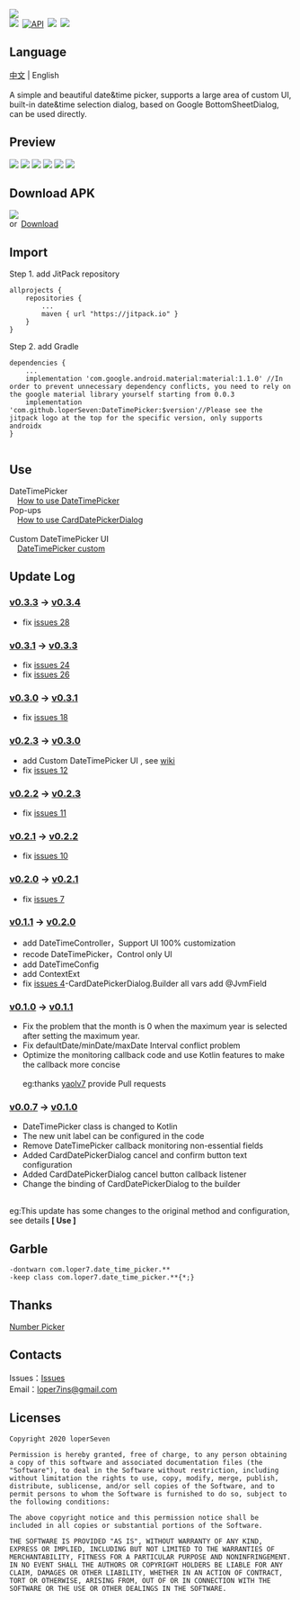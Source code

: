 ![](https://github.com/loperSeven/DateTimePicker/blob/master/images/title.png)
<br/>
[![](https://jitpack.io/v/loperSeven/DateTimePicker.svg)](https://jitpack.io/#loperSeven/DateTimePicker)&ensp;[![API](https://img.shields.io/badge/API-21%2B-brightgreen.svg?style=flat)](https://android-arsenal.com/api?level=21)&ensp;[![](https://img.shields.io/badge/platform-android-green)](https://github.com/loperSeven)&ensp;[![](https://img.shields.io/badge/license-MIT-blue)](https://opensource.org/licenses/MIT)
<br/>
## Language
[中文](https://github.com/loperSeven/DateTimePicker) | English
<br/>
<br/>
A simple and beautiful date&time picker, supports a large area of custom UI, built-in date&time selection dialog, based on Google BottomSheetDialog, can be used directly.
<br/>
## Preview
![](https://github.com/loperSeven/DateTimePicker/blob/master/images/display.gif)
![](https://github.com/loperSeven/DateTimePicker/blob/master/images/dialog.gif)
![](https://github.com/loperSeven/DateTimePicker/blob/master/images/mode.gif)
![](https://github.com/loperSeven/DateTimePicker/blob/master/images/layout.gif)
![](https://github.com/loperSeven/DateTimePicker/blob/master/images/mode_1.jpg)
![](https://github.com/loperSeven/DateTimePicker/blob/master/images/mode_2.jpg)
<br/>
## Download APK
![](https://github.com/loperSeven/DateTimePicker/blob/master/images/app_qrcode.png)
<br/>
or&ensp;[Download](http://fir.cqtencent.cn/dtpicker)
<br/>
## Import
Step 1. add JitPack repository 
```
allprojects {
	repositories {
		...
		maven { url "https://jitpack.io" }
	}
}
```
Step 2. add Gradle
```
dependencies {
    ...
    implementation 'com.google.android.material:material:1.1.0' //In order to prevent unnecessary dependency conflicts, you need to rely on the google material library yourself starting from 0.0.3
    implementation 'com.github.loperSeven:DateTimePicker:$version'//Please see the jitpack logo at the top for the specific version, only supports androidx
}


```
## Use
DateTimePicker
<br/>
&ensp;&ensp;[How to use DateTimePicker](https://github.com/loperSeven/DateTimePicker/wiki/DateTimePicker-%E4%BD%BF%E7%94%A8%E8%AF%B4%E6%98%8E)
<br/>
Pop-ups
<br/>
&ensp;&ensp;[How to use CardDatePickerDialog](https://github.com/loperSeven/DateTimePicker/wiki/CardDatePickerDialog-%E4%BD%BF%E7%94%A8%E8%AF%B4%E6%98%8E)
<br/>
<br/>
Custom DateTimePicker UI
<br/>
&ensp;&ensp;[DateTimePicker custom](https://github.com/loperSeven/DateTimePicker/wiki/DateTimePicker-%E8%87%AA%E5%AE%9A%E4%B9%89)
## Update Log

### [v0.3.3](https://github.com/loperSeven/DateTimePicker/releases/tag/0.3.3) -> [v0.3.4](https://github.com/loperSeven/DateTimePicker/releases/tag/0.3.4)
* fix [issues 28](https://github.com/loperSeven/DateTimePicker/issues/28)

### [v0.3.1](https://github.com/loperSeven/DateTimePicker/releases/tag/0.3.1) -> [v0.3.3](https://github.com/loperSeven/DateTimePicker/releases/tag/0.3.3)
* fix [issues 24](https://github.com/loperSeven/DateTimePicker/issues/24)
* fix [issues 26](https://github.com/loperSeven/DateTimePicker/issues/26)

### [v0.3.0](https://github.com/loperSeven/DateTimePicker/releases/tag/0.3.0) -> [v0.3.1](https://github.com/loperSeven/DateTimePicker/releases/tag/0.3.1)
* fix [issues 18](https://github.com/loperSeven/DateTimePicker/issues/18)

### [v0.2.3](https://github.com/loperSeven/DateTimePicker/releases/tag/0.2.3) -> [v0.3.0](https://github.com/loperSeven/DateTimePicker/releases/tag/0.3.0)
* add Custom DateTimePicker UI , see [wiki](https://github.com/loperSeven/DateTimePicker/wiki/DateTimePicker-%E8%87%AA%E5%AE%9A%E4%B9%89)
* fix [issues 12](https://github.com/loperSeven/DateTimePicker/issues/12)
### [v0.2.2](https://github.com/loperSeven/DateTimePicker/releases/tag/0.2.2) -> [v0.2.3](https://github.com/loperSeven/DateTimePicker/releases/tag/0.2.3)
* fix [issues 11](https://github.com/loperSeven/DateTimePicker/issues/11)

### [v0.2.1](https://github.com/loperSeven/DateTimePicker/releases/tag/0.2.1) -> [v0.2.2](https://github.com/loperSeven/DateTimePicker/releases/tag/0.2.2)
* fix [issues 10](https://github.com/loperSeven/DateTimePicker/issues/10)

### [v0.2.0](https://github.com/loperSeven/DateTimePicker/releases/tag/0.2.0) -> [v0.2.1](https://github.com/loperSeven/DateTimePicker/releases/tag/0.2.1)
* fix [issues 7](https://github.com/loperSeven/DateTimePicker/issues/7)

### [v0.1.1](https://github.com/loperSeven/DateTimePicker/releases/tag/0.1.1) -> [v0.2.0](https://github.com/loperSeven/DateTimePicker/releases/tag/0.2.0)
* add DateTimeController，Support UI 100% customization
* recode DateTimePicker，Control only UI
* add DateTimeConfig
* add ContextExt
* fix [issues 4](https://github.com/loperSeven/DateTimePicker/issues/4)-CardDatePickerDialog.Builder all vars add @JvmField 

### [v0.1.0](https://github.com/loperSeven/DateTimePicker/releases/tag/0.1.0) -> [v0.1.1](https://github.com/loperSeven/DateTimePicker/releases/tag/0.1.1)
* Fix the problem that the month is 0 when the maximum year is selected after setting the maximum year.
* Fix defaultDate/minDate/maxDate Interval conflict problem
* Optimize the monitoring callback code and use Kotlin features to make the callback more concise
<br/><br/>eg:thanks [yaolv7](https://github.com/yaolv7) provide Pull requests
### [v0.0.7](https://github.com/loperSeven/DateTimePicker/releases/tag/0.0.7) -> [v0.1.0](https://github.com/loperSeven/DateTimePicker/releases/tag/0.1.0)
* DateTimePicker class is changed to Kotlin
* The new unit label can be configured in the code
* Remove DateTimePicker callback monitoring non-essential fields
* Added CardDatePickerDialog cancel and confirm button text configuration
* Added CardDatePickerDialog cancel button callback listener
* Change the binding of CardDatePickerDialog to the builder

<br/>eg:This update has some changes to the original method and configuration, see details <strong>[ Use ]</strong>

## Garble
```
-dontwarn com.loper7.date_time_picker.**
-keep class com.loper7.date_time_picker.**{*;}
```
## Thanks
[Number Picker](https://github.com/ShawnLin013/NumberPicker)
<br/>
## Contacts
Issues：[Issues](https://github.com/loperSeven/DateTimePicker/issues)
<br/>
Email：loper7ins@gmail.com
<br/>
## Licenses
```
Copyright 2020 loperSeven

Permission is hereby granted, free of charge, to any person obtaining a copy of this software and associated documentation files (the "Software"), to deal in the Software without restriction, including without limitation the rights to use, copy, modify, merge, publish, distribute, sublicense, and/or sell copies of the Software, and to permit persons to whom the Software is furnished to do so, subject to the following conditions:

The above copyright notice and this permission notice shall be included in all copies or substantial portions of the Software.

THE SOFTWARE IS PROVIDED "AS IS", WITHOUT WARRANTY OF ANY KIND, EXPRESS OR IMPLIED, INCLUDING BUT NOT LIMITED TO THE WARRANTIES OF MERCHANTABILITY, FITNESS FOR A PARTICULAR PURPOSE AND NONINFRINGEMENT. IN NO EVENT SHALL THE AUTHORS OR COPYRIGHT HOLDERS BE LIABLE FOR ANY CLAIM, DAMAGES OR OTHER LIABILITY, WHETHER IN AN ACTION OF CONTRACT, TORT OR OTHERWISE, ARISING FROM, OUT OF OR IN CONNECTION WITH THE SOFTWARE OR THE USE OR OTHER DEALINGS IN THE SOFTWARE.
```

